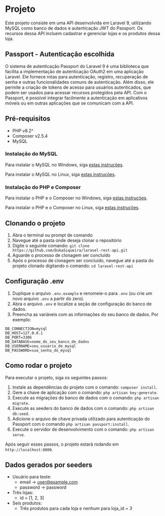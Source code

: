 # Projeto

Este projeto consiste em uma API desenvolvida em Laravel 9, utilizando MySQL como banco de dados e autenticação JWT do Passport. Os recursos dessa API incluem cadastrar e gerenciar lojas e os produtos dessa loja.


## Passport - Autenticação escolhida

O sistema de autenticação Passport do Laravel 9 é uma biblioteca que facilita a implementação de autenticação OAuth2 em uma aplicação Laravel. Ele fornece rotas para autenticação, registro, recuperação de senha e outras funcionalidades comuns de autenticação. Além disso, ele permite a criação de tokens de acesso para usuários autenticados, que podem ser usados para acessar recursos protegidos pela API. Com o Passport, é possível integrar facilmente a autenticação em aplicativos móveis ou em outras aplicações que se comunicam com a API.

## Pré-requisitos

- PHP v8.2^
- Composer v2.5.4
- MySQL

### Instalação do MySQL

Para instalar o MySQL no Windows, siga [estas instruções](https://www.notion.so/fd0af0cc2dbf44f0afa747b8b2d00b50).

Para instalar o MySQL no Linux, siga [estas instruções](https://www.notion.so/14c9515e60f6424d8fdb415f362e103f).

### Instalação do PHP e Composer

Para instalar o PHP e o Composer no Windows, siga [estas instruções](https://www.notion.so/25d144956a6642879dc1ba84e75d3c3f).

Para instalar o PHP e o Composer no Linux, siga [estas instruções](https://www.notion.so/09a30319fb19479aafd0d892266f1e17).

## Clonando o projeto

1. Abra o terminal ou prompt de comando
2. Navegue até a pasta onde deseja clonar o repositório
3. Digite o seguinte comando: `git clone https://github.com/DukaSiqueira/laravel-rest-api.git` 
4. Aguarde o processo de clonagem ser concluído
5. Após o processo de clonagem ser concluído, navegue até a pasta do projeto clonado digitando o comando: `cd laravel-rest-api`

## Configuração .env

1. Duplique o arquivo `.env.example` e renomeie-o para `.env` (ou crie um novo arquivo `.env` a partir do zero).
2. Abra o arquivo `.env` e localize a seção de configuração do banco de dados.
3. Preencha as variáveis com as informações do seu banco de dados. Por exemplo:

```
DB_CONNECTION=mysql
DB_HOST=127.0.0.1
DB_PORT=3306
DB_DATABASE=nome_do_seu_banco_de_dados
DB_USERNAME=seu_usuario_do_mysql
DB_PASSWORD=sua_senha_do_mysql

```

## Como rodar o projeto

Para executar o projeto, siga os seguintes passos:

1. Instale as dependências do projeto com o comando: `composer install`.
2. Gere a chave de aplicação com o comando: `php artisan key:generate`.
3. Execute as migrações do banco de dados com o comando: `php artisan migrate`.
4. Execute as seeders do banco de dados com o comando: `php artisan db:seed`.
5. Adicione o arquivo de chave privada utilizado para autenticação do Passport com o comando `php artisan passport:install`.
6. Execute o servidor de desenvolvimento com o comando: `php artisan serve`.

Após seguir esses passos, o projeto estará rodando em `http://localhost:8000`.

## Dados gerados por seeders

- Usuário para teste:
    - email → user@example.com
    - password → password
- Três lojas:
    - id = [1, 2, 3]
- Seis produtos:
    - Três produtos para cada loja e nenhum para loja_id = 3
